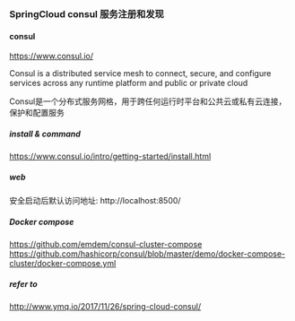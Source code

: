 ### SpringCloud consul 服务注册和发现

#### consul 
https://www.consul.io/

Consul is a distributed service mesh to connect, secure, and configure services across any runtime platform and public or private cloud


Consul是一个分布式服务网格，用于跨任何运行时平台和公共云或私有云连接，保护和配置服务


##### install & command
https://www.consul.io/intro/getting-started/install.html

##### web 
安全启动后默认访问地址: http://localhost:8500/


##### Docker compose 

https://github.com/emdem/consul-cluster-compose
https://github.com/hashicorp/consul/blob/master/demo/docker-compose-cluster/docker-compose.yml


##### refer to

http://www.ymq.io/2017/11/26/spring-cloud-consul/



